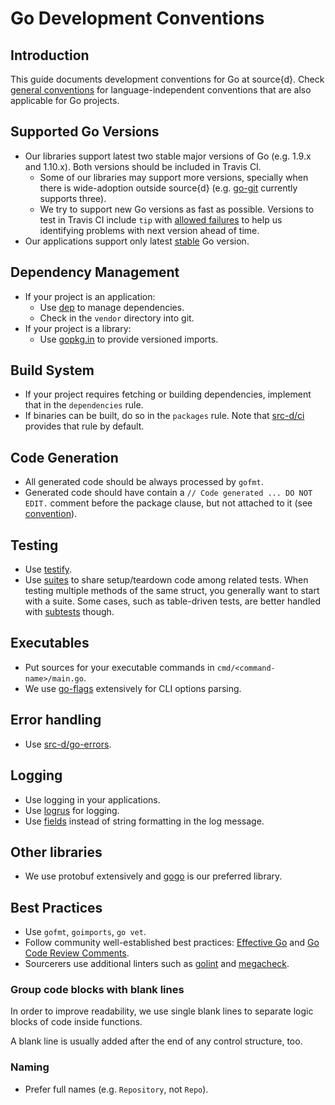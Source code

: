 
# Go Development Conventions

## Introduction

This guide documents development conventions for Go at source{d}. Check [general conventions](conventions.md) for language-independent conventions that are also applicable for Go projects.

## Supported Go Versions

* Our libraries support latest two stable major versions of Go (e.g. 1.9.x and 1.10.x). Both versions should be included in Travis CI.
  * Some of our libraries may support more versions, specially when there is wide-adoption outside source{d} (e.g. [go-git](https://github.com/src-d/go-git) currently supports three).
  * We try to support new Go versions as fast as possible. Versions to test in Travis CI include `tip` with [allowed failures](https://docs.travis-ci.com/user/customizing-the-build#Rows-that-are-Allowed-to-Fail) to help us identifying problems with next version ahead of time.
* Our applications support only latest [stable](https://golang.org/dl/#stable) Go version.

## Dependency Management

* If your project is an application:
  * Use [dep](https://github.com/golang/dep) to manage dependencies.
  * Check in the `vendor` directory into git.
* If your project is a library:
  * Use [gopkg.in](http://labix.org/gopkg.in) to provide versioned imports.

## Build System

* If your project requires fetching or building dependencies, implement that in the `dependencies` rule.
* If binaries can be built, do so in the `packages` rule. Note that [src-d/ci](https://github.com/src-d/ci) provides that rule by default.

## Code Generation

* All generated code should be always processed by `gofmt`.
* Generated code should have contain a `// Code generated ... DO NOT EDIT.` comment before the package clause, but not attached to it (see [convention](https://github.com/golang/go/issues/13560#issuecomment-288457920)).

## Testing

* Use [testify](https://github.com/stretchr/testify).
* Use [suites](https://github.com/stretchr/testify#suite-package) to share setup/teardown code among related tests. When testing multiple methods of the same struct, you generally want to start with a suite. Some cases, such as table-driven tests, are better handled with [subtests](https://blog.golang.org/subtests) though.

## Executables

* Put sources for your executable commands in `cmd/<command-name>/main.go`.
* We use [go-flags](https://github.com/jessevdk/go-flags) extensively for CLI options parsing.

## Error handling

* Use [src-d/go-errors](https://github.com/src-d/go-errors).

## Logging

* Use logging in your applications.
* Use [logrus](https://github.com/sirupsen/logrus) for logging.
* Use [fields](https://github.com/sirupsen/logrus#fields) instead of string formatting in the log message.

## Other libraries

* We use protobuf extensively and [gogo](https://github.com/gogo/protobuf) is our preferred library.

## Best Practices

* Use `gofmt`, `goimports`, `go vet`.
* Follow community well-established best practices: [Effective Go](https://golang.org/doc/effective_go.html) and [Go Code Review Comments](https://github.com/golang/go/wiki/CodeReviewComments).
* Sourcerers use additional linters such as [golint](https://github.com/golang/lint) and [megacheck](https://github.com/dominikh/go-tools/tree/master/cmd/megacheck).

### Group code blocks with blank lines

In order to improve readability, we use single blank lines to separate logic blocks of code inside functions.

A blank line is usually added after the end of any control structure, too.

### Naming

* Prefer full names (e.g. `Repository`, not `Repo`).
